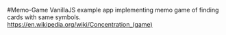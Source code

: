 #Memo-Game
VanillaJS example app implementing memo game of finding cards with same symbols.
https://en.wikipedia.org/wiki/Concentration_(game)